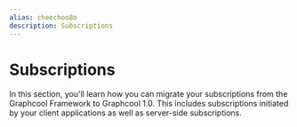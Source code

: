 ```yaml
---
alias: cheechoo8o
description: Subscriptions
---
```


# Subscriptions

In this section, you'll learn how you can migrate your subscriptions from the Graphcool Framework to Graphcool 1.0. This includes subscriptions initiated by your client applications as well as server-side subscriptions.
